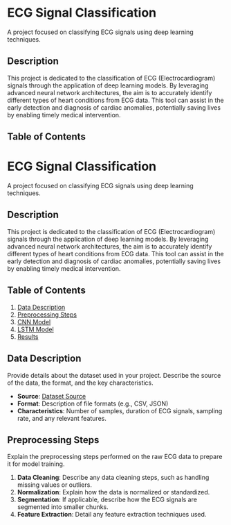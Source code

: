 # ECG Signal Classification

A project focused on classifying ECG signals using deep learning techniques.

## Description

This project is dedicated to the classification of ECG (Electrocardiogram) signals through the application of deep learning models. By leveraging advanced neural network architectures, the aim is to accurately identify different types of heart conditions from ECG data. This tool can assist in the early detection and diagnosis of cardiac anomalies, potentially saving lives by enabling timely medical intervention.

## Table of Contents

# ECG Signal Classification

A project focused on classifying ECG signals using deep learning techniques.

## Description

This project is dedicated to the classification of ECG (Electrocardiogram) signals through the application of deep learning models. By leveraging advanced neural network architectures, the aim is to accurately identify different types of heart conditions from ECG data. This tool can assist in the early detection and diagnosis of cardiac anomalies, potentially saving lives by enabling timely medical intervention.

## Table of Contents

1. [Data Description](#data-description)
2. [Preprocessing Steps](#preprocessing-steps)
3. [CNN Model](#cnn-model)
4. [LSTM Model](#lstm-model)
5. [Results](#results)

## Data Description

Provide details about the dataset used in your project. Describe the source of the data, the format, and the key characteristics.

- **Source**: [Dataset Source](#)
- **Format**: Description of file formats (e.g., CSV, JSON)
- **Characteristics**: Number of samples, duration of ECG signals, sampling rate, and any relevant features.

## Preprocessing Steps

Explain the preprocessing steps performed on the raw ECG data to prepare it for model training.

1. **Data Cleaning**: Describe any data cleaning steps, such as handling missing values or outliers.
2. **Normalization**: Explain how the data is normalized or standardized.
3. **Segmentation**: If applicable, describe how the ECG signals are segmented into smaller chunks.
4. **Feature Extraction**: Detail any feature extraction techniques used.
